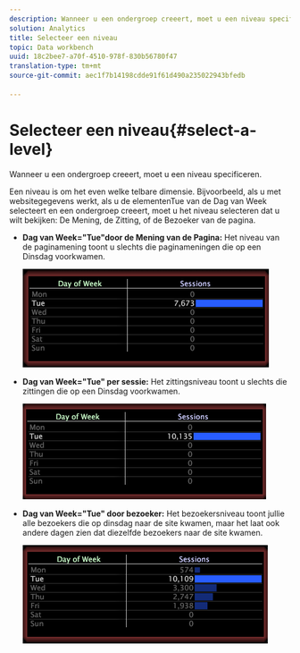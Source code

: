 ```yaml
---
description: Wanneer u een ondergroep creeert, moet u een niveau specificeren.
solution: Analytics
title: Selecteer een niveau
topic: Data workbench
uuid: 18c2bee7-a70f-4510-978f-830b56780f47
translation-type: tm+mt
source-git-commit: aec1f7b14198cdde91f61d490a235022943bfedb

---
```



# Selecteer een niveau{#select-a-level}

Wanneer u een ondergroep creeert, moet u een niveau specificeren.

Een niveau is om het even welke telbare dimensie. Bijvoorbeeld, als u met websitegegevens werkt, als u de elementenTue van de Dag van Week selecteert en een ondergroep creeert, moet u het niveau selecteren dat u wilt bekijken: De Mening, de Zitting, of de Bezoeker van de pagina.

* **Dag van Week=&quot;Tue&quot;door de Mening van de Pagina:** Het niveau van de paginamening toont u slechts die paginameningen die op een Dinsdag voorkwamen.

   ![](assets/vis_Subset_byPageView.png)

* **Dag van Week=&quot;Tue&quot; per sessie:** Het zittingsniveau toont u slechts die zittingen die op een Dinsdag voorkwamen.

   ![](assets/vis_Subset_bySession.png)

* **Dag van Week=&quot;Tue&quot; door bezoeker:** Het bezoekersniveau toont jullie alle bezoekers die op dinsdag naar de site kwamen, maar het laat ook andere dagen zien dat diezelfde bezoekers naar de site kwamen.

   ![](assets/vis_Subset_byVisitor.png)

